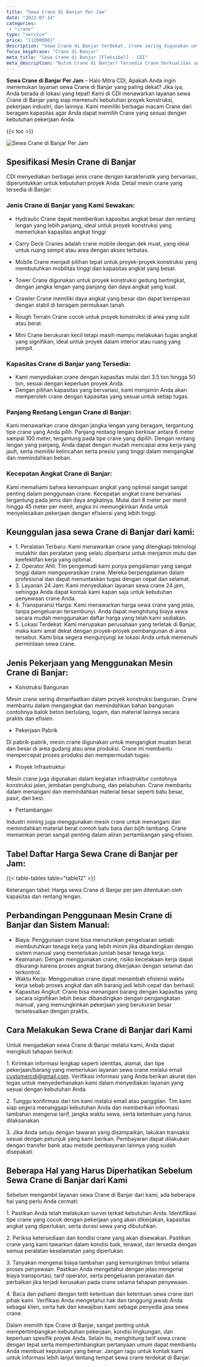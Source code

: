 ```yaml
---
title: "Sewa Crane di Banjar Per Jam"
date: "2023-07-14"
categories:
 - "crane"
type: "service"
price: "[1200000]"
description: "Sewa Crane di Banjar terdekat. Crane sering digunakan untuk proyek pembangunan sebagai peralatan andal yang efisien. Hubungi kami untuk info lengkap."
focus_keyphrase: "Crane di Banjar"
meta_title: "Sewa Crane di Banjar [Fleksibel] - CDI"
meta_description: "Butuh Crane di Banjar? Tersedia Crane berkualitas untuk proyek pembangunan. Dapatkan penawaran sekarang."
---
```


**Sewa Crane di Banjar Per Jam** – Halo Mitra CDI, Apakah Anda ingin menemukan layanan sewa Crane di Banjar yang paling dekat? Jika iya, Anda berada di lokasi yang tepat! Kami di CDI menawarkan layanan sewa Crane di Banjar yang siap memenuhi kebutuhan proyek konstruksi, pekerjaan industri, dan lainnya. Kami memiliki berbagai macam Crane dari beragam kapasitas agar Anda dapat memilih Crane yang sesuai dengan kebutuhan pekerjaan Anda.

{{< toc >}}

![Sewa Crane di Banjar Per Jam](/images/crane/crane-15.jpg)

## Spesifikasi Mesin Crane di Banjar

CDI menyediakan berbagai jenis crane dengan karakteristik yang bervariasi, diperuntukkan untuk kebutuhan proyek Anda. Detail mesin crane yang tersedia di Banjar:

### Jenis Crane di Banjar yang Kami Sewakan:

*   Hydraulic Crane dapat memberikan kapasitas angkat besar dan rentang lengan yang lebih panjang, ideal untuk proyek konstruksi yang memerlukan kapasitas angkat tinggi

*   Carry Deck Cranes adalah crane mobile dengan dek muat, yang ideal untuk ruang sempit atau area dengan akses terbatas.
*   Mobile Crane menjadi pilihan tepat untuk proyek-proyek konstruksi yang membutuhkan mobilitas tinggi dan kapasitas angkat yang besar.
*   Tower Crane digunakan untuk proyek konstruksi gedung bertingkat, dengan jangka lengan yang panjang dan daya angkat yang kuat.
*   Crawler Crane memiliki daya angkat yang besar dan dapat beroperasi dengan stabil di beragam permukaan tanah.
*   Rough Terrain Crane cocok untuk proyek konstruksi di area yang sulit atau berat.
*   Mini Crane berukuran kecil tetapi masih mampu melakukan tugas angkat yang signifikan, ideal untuk proyek dalam interior atau ruang yang sempit.

### Kapasitas Crane di Banjar yang Tersedia:

*   Kami menyediakan crane dengan kapasitas mulai dari 3.5 ton hingga 50 ton, sesuai dengan keperluan proyek Anda.
*   Dengan pilihan kapasitas yang bervariasi, kami menjamin Anda akan memperoleh crane dengan kapasitas yang sesuai untuk setiap tugas.

### Panjang Rentang Lengan Crane di Banjar:

Kami menawarkan crane dengan jangka lengan yang beragam, tergantung tipe crane yang Anda pilih. Panjang rentang lengan berkisar antara 6 meter sampai 100 meter, tergantung pada tipe crane yang dipilih. Dengan rentang lengan yang panjang, Anda dapat dengan mudah mencapai area kerja yang jauh, serta memiliki kelincahan serta presisi yang tinggi dalam mengangkat dan memindahkan beban.

### Kecepatan Angkat Crane di Banjar:

Kami memahami bahwa kemampuan angkat yang optimal sangat sangat penting dalam penggunaan crane. Kecepatan angkat crane bervariasi tergantung pada jenis dan daya angkatnya. Mulai dari 8 meter per menit hingga 45 meter per menit, angka ini memungkinkan Anda untuk menyelesaikan pekerjaan dengan efisiensi yang lebih tinggi.

## Keunggulan jasa sewa Crane di Banjar dari kami:

*   1\. Peralatan Terbaru: Kami menawarkan crane yang dilengkapi teknologi mutakhir dan peralatan yang selalu diperbarui untuk menjamin mutu dan keefektifan kerja yang optimal.
*   2\. Operator Ahli: Tim pengemudi kami punya pengalaman yang sangat tinggi dalam mengoperasikan crane. Mereka berpengalaman dalam profesional dan dapat menuntaskan tugas dengan cepat dan selamat.
*   3\. Layanan 24 Jam: Kami menyediakan layanan sewa crane 24 jam, sehingga Anda dapat kontak kami kapan saja untuk kebutuhan penyewaan crane Anda.
*   4\. Transparansi Harga: Kami menawarkan harga sewa crane yang jelas, tanpa pengeluaran tersembunyi. Anda dapat menghitung biaya sewa secara mudah menggunakan daftar harga yang telah kami sediakan.
*   5\. Lokasi Terdekat: Kami merupakan perusahaan yang terletak di Banjar, maka kami amat dekat dengan proyek-proyek pembangunan di area tersebut. Kami bisa segera mengunjungi ke lokasi Anda untuk memenuhi permintaan sewa crane.

## Jenis Pekerjaan yang Menggunakan Mesin Crane di Banjar:

*   Konstruksi Bangunan

Mesin crane sering dimanfaatkan dalam proyek konstruksi bangunan. Crane membantu dalam mengangkat dan memindahkan bahan bangunan contohnya balok beton bertulang, logam, dan material lainnya secara praktis dan efisien.
*   Pekerjaan Pabrik

Di pabrik-pabrik, mesin crane digunakan untuk mengangkat muatan berat dan besar di area gudang atau area produksi. Crane ini membantu mempercepat proses produksi dan mempermudah tugas.
*   Proyek Infrastruktur

Mesin crane juga digunakan dalam kegiatan infrastruktur contohnya konstruksi jalan, jembatan penghubung, dan pelabuhan. Crane membantu dalam menangani dan memindahkan material besar seperti batu besar, pasir, dan besi.
*   Pertambangan

Industri mining juga menggunakan mesin crane untuk menangani dan memindahkan material berat contoh batu bara dan bijih tambang. Crane memainkan peran sangat penting dalam aliran pertambangan yang efisien.

## Tabel Daftar Harga Sewa Crane di Banjar per Jam:

{{< table-tables table="table12" >}}

Keterangan tabel: Harga sewa Crane di Banjar per jam ditentukan oleh kapasitas dan rentang lengan.

## Perbandingan Penggunaan Mesin Crane di Banjar dan Sistem Manual:

*   Biaya: Penggunaan crane bisa menurunkan pengeluaran sebab membutuhkan tenaga kerja yang lebih minim jika dibandingkan dengan sistem manual yang memerlukan jumlah besar tenaga kerja.
*   Keamanan: Dengan menggunakan crane, risiko kecelakaan kerja dapat dikurangi karena proses angkat barang dikerjakan dengan selamat dan terkontrol.
*   Waktu Kerja: Menggunakan crane dapat menambah efisiensi waktu kerja sebab proses angkat dan alih barang jadi lebih cepat dan berhasil.
*   Kapasitas Angkut: Crane bisa menangani barang dengan kapasitas yang secara signifikan lebih besar dibandingkan dengan pengangkatan manual, yang memungkinkan pekerjaan yang berukuran besar terselesaikan dengan praktis.

## Cara Melakukan Sewa Crane di Banjar dari Kami

Untuk mengadakan sewa Crane di Banjar melalui kami, Anda dapat mengikuti tahapan berikut:

1\.  Kirimkan informasi lengkap seperti identitas, alamat, dan tipe pekerjaan/barang yang memerlukan layanan sewa crane melalui email customercdi@gmail.com. Verifikasi informasi yang Anda berikan akurat dan tegas untuk menyederhanakan kami dalam menyediakan layanan yang sesuai dengan kebutuhan Anda.

2\.  Tunggu konfirmasi dari tim kami melalui email atau panggilan. Tim kami siap segera menanggapi kebutuhan Anda dan memberikan informasi tambahan mengenai tarif, jangka waktu sewa, serta ketentuan yang harus dilaksanakan.

3\.  Jika Anda setuju dengan tawaran yang disampaikan, lakukan transaksi sesuai dengan petunjuk yang kami berikan. Pembayaran dapat dilakukan dengan transfer bank atau metode pembayaran lainnya yang sudah disepakati.

## Beberapa Hal yang Harus Diperhatikan Sebelum Sewa Crane di Banjar dari Kami

Sebelum mengambil layanan sewa Crane di Banjar dari kami, ada beberapa hal yang perlu Anda cermati:

1\.  Pastikan Anda telah melakukan survei terkait kebutuhan Anda. Identifikasi tipe crane yang cocok dengan pekerjaan yang akan dikerjakan, kapasitas angkat yang diperlukan, serta durasi sewa yang dibutuhkan.

2\.  Periksa ketersediaan dan kondisi crane yang akan disewakan. Pastikan crane yang kami tawarkan dalam kondisi baik, terawat, dan tersedia dengan semua peralatan keselamatan yang diperlukan.

3\.  Tanyakan mengenai biaya tambahan yang kemungkinan timbul selama proses penyewaan. Pastikan Anda mengetahui dengan jelas mengenai biaya transportasi, tarif operator, serta pengeluaran perawatan dan perbaikan jika terjadi kerusakan pada crane selama tahapan penyewaan.

4\.  Baca dan pahami dengan teliti ketentuan dan ketentuan sewa crane dari pihak kami. Verifikasi Anda mengetahui hak dan tanggung jawab Anda sebagai klien, serta hak dan kewajiban kami sebagai penyedia jasa sewa crane.

Dalam memilih tipe Crane di Banjar, sangat penting untuk mempertimbangkan kebutuhan pekerjaan, kondisi lingkungan, dan keperluan spesifik proyek Anda. Selain itu, menghitung tarif sewa crane dengan tepat serta mempertimbangkan pertanyaan umum dapat membantu Anda membuat keputusan yang benar. Jangan ragu untuk kontak kami untuk informasi lebih lanjut tentang tempat sewa crane terdekat di Banjar.